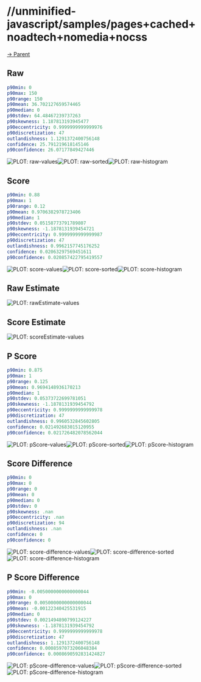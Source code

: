 
# //unminified-javascript/samples/pages+cached+noadtech+nomedia+nocss

[→ Parent](../..)


## Raw


```yaml
p90min: 0
p90max: 150
p90range: 150
p90mean: 36.702127659574465
p90median: 0
p90stdev: 64.48467239737263
p90skewness: 1.187813193945477
p90eccentricity: 0.9999999999999976
p90discretization: 47
outlandishness: 1.1291372400756148
confidence: 25.791219618145146
p90confidence: 26.07177849427446

```

![PLOT: raw-values](./raw/values.svg)![PLOT: raw-sorted](./raw/sorted.svg)![PLOT: raw-histogram](./raw/histogram.svg)
## Score


```yaml
p90min: 0.88
p90max: 1
p90range: 0.12
p90mean: 0.9706382978723406
p90median: 1
p90stdev: 0.05158773791789807
p90skewness: -1.1878131939454721
p90eccentricity: 0.9999999999999987
p90discretization: 47
outlandishness: 0.9962157745176252
confidence: 0.02063297569451611
p90confidence: 0.020857422795419557

```

![PLOT: score-values](./score/values.svg)![PLOT: score-sorted](./score/sorted.svg)![PLOT: score-histogram](./score/histogram.svg)
## Raw Estimate

![PLOT: rawEstimate-values](./rawEstimate/values.svg)
## Score Estimate

![PLOT: scoreEstimate-values](./scoreEstimate/values.svg)
## P Score


```yaml
p90min: 0.875
p90max: 1
p90range: 0.125
p90mean: 0.9694148936170213
p90median: 1
p90stdev: 0.05373722699781051
p90skewness: -1.1878131939454792
p90eccentricity: 0.9999999999999978
p90discretization: 47
outlandishness: 0.9960532845602805
confidence: 0.021492683015120955
p90confidence: 0.021726482078562044

```

![PLOT: pScore-values](./pScore/values.svg)![PLOT: pScore-sorted](./pScore/sorted.svg)![PLOT: pScore-histogram](./pScore/histogram.svg)
## Score Difference


```yaml
p90min: 0
p90max: 0
p90range: 0
p90mean: 0
p90median: 0
p90stdev: 0
p90skewness: .nan
p90eccentricity: .nan
p90discretization: 94
outlandishness: .nan
confidence: 0
p90confidence: 0

```

![PLOT: score-difference-values](./score-difference/values.svg)![PLOT: score-difference-sorted](./score-difference/sorted.svg)![PLOT: score-difference-histogram](./score-difference/histogram.svg)
## P Score Difference


```yaml
p90min: -0.0050000000000000044
p90max: 0
p90range: 0.0050000000000000044
p90mean: -0.00122340425531915
p90median: 0
p90stdev: 0.0021494890799124227
p90skewness: -1.1878131939454792
p90eccentricity: 0.9999999999999978
p90discretization: 47
outlandishness: 1.1291372400756148
confidence: 0.0008597073206048384
p90confidence: 0.0008690592831424827

```

![PLOT: pScore-difference-values](./pScore-difference/values.svg)![PLOT: pScore-difference-sorted](./pScore-difference/sorted.svg)![PLOT: pScore-difference-histogram](./pScore-difference/histogram.svg)
